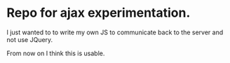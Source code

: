 # Repo for ajax experimentation.

I just wanted to to write my own JS to communicate back to the server and not use JQuery.

From now on I think this is usable.